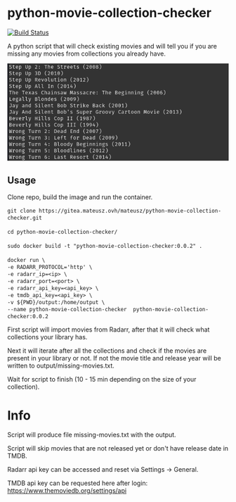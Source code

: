 # python-movie-collection-checker


[![Build Status](https://drone.mateusz.ovh/api/badges/mateusz/python-movie-collection-checker/status.svg)](https://drone.mateusz.ovh/mateusz/python-movie-collection-checker)


A python script that will check existing movies and will tell you if you are missing any movies from collections you already have.

![Screenshot](images/screenshot.png)


## Usage
Clone repo, build the image and run the container.

```
git clone https://gitea.mateusz.ovh/mateusz/python-movie-collection-checker.git

cd python-movie-collection-checker/

sudo docker build -t "python-movie-collection-checker:0.0.2" .

docker run \
-e RADARR_PROTOCOL='http' \
-e radarr_ip=<ip> \
-e radarr_port=<port> \
-e radarr_api_key=<api_key> \
-e tmdb_api_key=<api_key> \
-v ${PWD}/output:/home/output \
--name python-movie-collection-checker  python-movie-collection-checker:0.0.2

```

First script will import movies from Radarr, after that it will check what collections your library has.

Next it will iterate after all the collections and check if the movies are present in your library or not. If not the movie title and release year will be written to output/missing-movies.txt.

Wait for script to finish (10 - 15 min depending on the size of your collection).


# Info
Script will produce file missing-movies.txt with the output.

Script will skip movies that are not released yet or don't have release date in TMDB.

Radarr api key can be accessed and reset via Settings -> General.

TMDB api key can be requested here after login: https://www.themoviedb.org/settings/api
